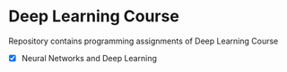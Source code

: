 # Deep Learning Course 

Repository contains programming assignments of Deep Learning Course

 - [x] Neural Networks and Deep Learning

